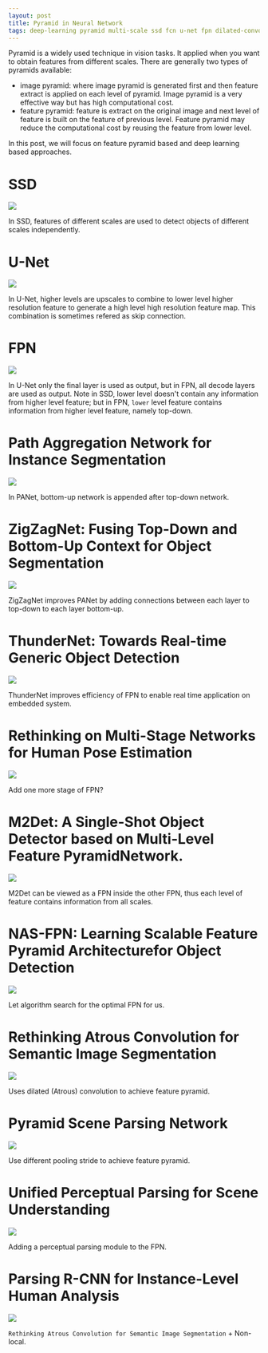 ```yaml
---
layout: post
title: Pyramid in Neural Network
tags: deep-learning pyramid multi-scale ssd fcn u-net fpn dilated-convolution panet zigzagnet thundernet m2det nas-fpn psp
---
```


Pyramid is a widely used technique in vision tasks. It applied when you want to obtain features from different scales. There are generally two types of pyramids available:
- image pyramid: where image pyramid is generated first and then feature extract is applied on each level of pyramid. Image pyramid is a very effective way but has high computational cost.
- feature pyramid: feature is extract on the original image and next level of feature is built on the feature of previous level. Feature pyramid may reduce the computational cost by reusing the feature from lower level.

In this post, we will focus on feature pyramid based and deep learning based approaches.

# SSD

![](https://mmbiz.qpic.cn/mmbiz_jpg/yNnalkXE7oUCvcyj9KKZTaqLGtibICyziacLfZ4TFmmEgtvJiaKh0cAoCE2sdu1g8JiaQx1CGrXIKwymds4jnian1bw/640?wx_fmt=jpeg&tp=webp&wxfrom=5&wx_lazy=1&wx_co=1)

In SSD, features of different scales are used to detect objects of different scales independently.

# U-Net

![](https://mmbiz.qpic.cn/mmbiz_jpg/yNnalkXE7oUCvcyj9KKZTaqLGtibICyziagqPgPFMVicYic7F1E6RMKfd6rJ3d8bj4PCUYzkuJpUO4TIj1DTHmjH3A/640?wx_fmt=jpeg&tp=webp&wxfrom=5&wx_lazy=1&wx_co=1)

In U-Net, higher levels are upscales to combine to lower level higher resolution feature to generate a high level high resolution feature map. This combination is sometimes refered as skip connection.

# FPN

![](https://mmbiz.qpic.cn/mmbiz_jpg/yNnalkXE7oUCvcyj9KKZTaqLGtibICyziatoYA9QJicRjJbeqnFWvzMzQv8BsJ8KHTnqtJD17g1v9J9C9dEBPcPBg/640?wx_fmt=jpeg&tp=webp&wxfrom=5&wx_lazy=1&wx_co=1)

In U-Net only the final layer is used as output, but in FPN, all decode layers are used as output. Note in SSD, lower level doesn't contain any information from higher level feature; but in FPN, `lower` level feature contains information from higher level feature, namely top-down.

# Path Aggregation Network for Instance Segmentation

![](https://mmbiz.qpic.cn/mmbiz_jpg/yNnalkXE7oUCvcyj9KKZTaqLGtibICyzia6Yicr6V7ibH4zJLTaZMJSu4iaVTRRnwwMdVJyoI6wUXEeDuATyg1FhFzQ/640?wx_fmt=jpeg&tp=webp&wxfrom=5&wx_lazy=1&wx_co=1)

In PANet, bottom-up network is appended after top-down network.

# ZigZagNet: Fusing Top-Down and Bottom-Up Context for Object Segmentation

![](https://mmbiz.qpic.cn/mmbiz_jpg/yNnalkXE7oUCvcyj9KKZTaqLGtibICyziahNAicXUhCiaqkR8ibdnBaZmhicAIibZ8lwPaLiaSbNCh4SPSAuzwep5TIMBA/640?wx_fmt=jpeg&tp=webp&wxfrom=5&wx_lazy=1&wx_co=1)

ZigZagNet improves PANet by adding connections between each layer to top-down to each layer bottom-up.

# ThunderNet: Towards Real-time Generic Object Detection

![](https://mmbiz.qpic.cn/mmbiz_jpg/yNnalkXE7oUCvcyj9KKZTaqLGtibICyziaHQX4fK5vgkE7s5ianYxkiakB2YyTxiaOcBn0UMoiaroxNDmTInuzDiaeEcw/640?wx_fmt=jpeg&tp=webp&wxfrom=5&wx_lazy=1&wx_co=1)

ThunderNet improves efficiency of FPN to enable real time application on embedded system.

# Rethinking on Multi-Stage Networks for Human Pose Estimation

![](https://mmbiz.qpic.cn/mmbiz_jpg/yNnalkXE7oUCvcyj9KKZTaqLGtibICyzia3vVdcVDT1synYfUvvED8jpic0yibI05Z4o2xcDFDjD9AibMYn1LQjQwVA/640?wx_fmt=jpeg&tp=webp&wxfrom=5&wx_lazy=1&wx_co=1)

Add one more stage of FPN?

# M2Det: A Single-Shot Object Detector based on Multi-Level Feature PyramidNetwork.

![](https://mmbiz.qpic.cn/mmbiz_jpg/yNnalkXE7oUCvcyj9KKZTaqLGtibICyziazz3YJTweUSiaG4bABS772oUADbsfHhPibhjiaMicqR2Oh2d8D4rq0ZqHJg/640?wx_fmt=jpeg&tp=webp&wxfrom=5&wx_lazy=1&wx_co=1)

M2Det can be viewed as a FPN inside the other FPN, thus each level of feature contains information from all scales.

# NAS-FPN: Learning Scalable Feature Pyramid Architecturefor Object Detection

![](https://mmbiz.qpic.cn/mmbiz_jpg/yNnalkXE7oUCvcyj9KKZTaqLGtibICyziaCn1Fgum9ULfEBqfk2nn4yFD3y49j00hy1JnJxqlUj0E6lDt7ibKfV7A/640?wx_fmt=jpeg&tp=webp&wxfrom=5&wx_lazy=1&wx_co=1)

Let algorithm search for the optimal FPN for us.

# Rethinking Atrous Convolution for Semantic Image Segmentation

![](https://mmbiz.qpic.cn/mmbiz_jpg/yNnalkXE7oUCvcyj9KKZTaqLGtibICyziau6b0kfz0P3NtrQPveDJOHOBJBuhosKxuoPhFvLgKXSeJhTpYx9xVXw/640?wx_fmt=jpeg&tp=webp&wxfrom=5&wx_lazy=1&wx_co=1)

Uses dilated (Atrous) convolution to achieve feature pyramid.

# Pyramid Scene Parsing Network

![](https://mmbiz.qpic.cn/mmbiz_jpg/yNnalkXE7oUCvcyj9KKZTaqLGtibICyziaM1aEErnES8E9FJtBANJKCdictic83scZSZQYhSLvaoHOTMiccKicUo8udQ/640?wx_fmt=jpeg&tp=webp&wxfrom=5&wx_lazy=1&wx_co=1)

Use different pooling stride to achieve feature pyramid.

# Unified Perceptual Parsing for Scene Understanding

![](https://mmbiz.qpic.cn/mmbiz_jpg/yNnalkXE7oUCvcyj9KKZTaqLGtibICyziaYc9ricf9t4a7t1O6nF9gTOqCE6Maib3RELpHjYnksU8DVV0TlhiaARdAw/640?wx_fmt=jpeg&tp=webp&wxfrom=5&wx_lazy=1&wx_co=1)

Adding a perceptual parsing module to the FPN.

# Parsing R-CNN for Instance-Level Human Analysis

![](https://mmbiz.qpic.cn/mmbiz_jpg/yNnalkXE7oUCvcyj9KKZTaqLGtibICyziaZCNibLLEpiaEEOb5qKvUibTrWTUHEYlBwYLIOssKa4TVKHZcM5te2gHHg/640?wx_fmt=jpeg&tp=webp&wxfrom=5&wx_lazy=1&wx_co=1)

`Rethinking Atrous Convolution for Semantic Image Segmentation` + Non-local.
